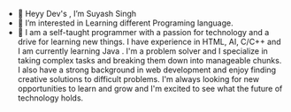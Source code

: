 - 👋 Heyy Dev's , I’m Suyash Singh
- 👀 I’m interested in Learning different Programing language.
- 💞️ I am a self-taught programmer with a passion for technology and a drive for learning new things. I have experience in HTML, AI, C/C++ and I am currently learning Java . I'm a problem solver and I specialize in taking complex tasks and breaking them down into manageable chunks. I also have a strong background in web development and enjoy finding creative solutions to difficult problems. I'm always looking for new opportunities to learn and grow and I'm excited to see what the future of technology holds. 

<!---
suyashsingh7cse/suyashsingh7cse is a ✨ special ✨ repository because its `README.md` (this file) appears on your GitHub profile.
You can click the Preview link to take a look at your changes.
--->
